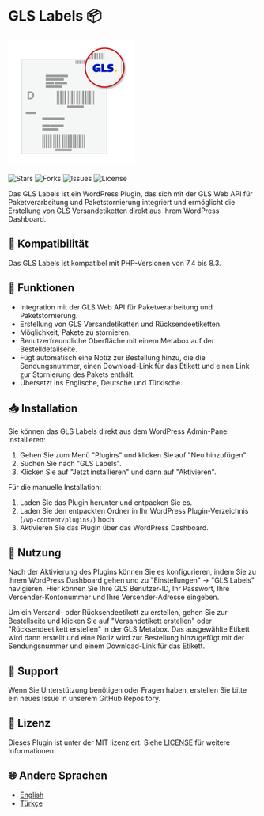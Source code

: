 # GLS Labels 📦

![Logo](./icon-256x256.png)

![Stars](https://img.shields.io/github/stars/caglarop/gls-labels)
![Forks](https://img.shields.io/github/forks/caglarop/gls-labels)
![Issues](https://img.shields.io/github/issues/caglarop/gls-labels)
![License](https://img.shields.io/github/license/caglarop/gls-labels)

Das GLS Labels ist ein WordPress Plugin, das sich mit der GLS Web API für Paketverarbeitung und Paketstornierung integriert und ermöglicht die Erstellung von GLS Versandetiketten direkt aus Ihrem WordPress Dashboard.

## 🔄 Kompatibilität

Das GLS Labels ist kompatibel mit PHP-Versionen von 7.4 bis 8.3.

## 🌟 Funktionen

- Integration mit der GLS Web API für Paketverarbeitung und Paketstornierung.
- Erstellung von GLS Versandetiketten und Rücksendeetiketten.
- Möglichkeit, Pakete zu stornieren.
- Benutzerfreundliche Oberfläche mit einem Metabox auf der Bestelldetailseite.
- Fügt automatisch eine Notiz zur Bestellung hinzu, die die Sendungsnummer, einen Download-Link für das Etikett und einen Link zur Stornierung des Pakets enthält.
- Übersetzt ins Englische, Deutsche und Türkische.

## 📥 Installation

Sie können das GLS Labels direkt aus dem WordPress Admin-Panel installieren:

1. Gehen Sie zum Menü "Plugins" und klicken Sie auf "Neu hinzufügen".
2. Suchen Sie nach "GLS Labels".
3. Klicken Sie auf "Jetzt installieren" und dann auf "Aktivieren".

Für die manuelle Installation:

1. Laden Sie das Plugin herunter und entpacken Sie es.
2. Laden Sie den entpackten Ordner in Ihr WordPress Plugin-Verzeichnis (`/wp-content/plugins/`) hoch.
3. Aktivieren Sie das Plugin über das WordPress Dashboard.

## 🚀 Nutzung

Nach der Aktivierung des Plugins können Sie es konfigurieren, indem Sie zu Ihrem WordPress Dashboard gehen und zu "Einstellungen" -> "GLS Labels" navigieren. Hier können Sie Ihre GLS Benutzer-ID, Ihr Passwort, Ihre Versender-Kontonummer und Ihre Versender-Adresse eingeben.

Um ein Versand- oder Rücksendeetikett zu erstellen, gehen Sie zur Bestellseite und klicken Sie auf "Versandetikett erstellen" oder "Rücksendeetikett erstellen" in der GLS Metabox. Das ausgewählte Etikett wird dann erstellt und eine Notiz wird zur Bestellung hinzugefügt mit der Sendungsnummer und einem Download-Link für das Etikett.

## 🙋 Support

Wenn Sie Unterstützung benötigen oder Fragen haben, erstellen Sie bitte ein neues Issue in unserem GitHub Repository.

## 📄 Lizenz

Dieses Plugin ist unter der MIT lizenziert. Siehe [LICENSE](../LICENSE) für weitere Informationen.

## 🌐 Andere Sprachen

- [English](../README.md)
- [Türkçe](README-tr_TR.md)
